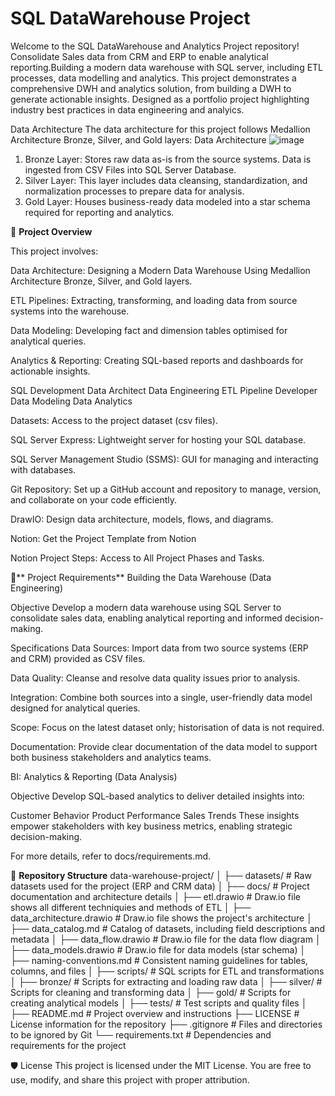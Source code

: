 # SQL DataWarehouse Project 

Welcome to the SQL DataWarehouse and Analytics Project repository! 
Consolidate Sales data from CRM and ERP to enable analytical reporting.Building a modern data warehouse with SQL server, including ETL processes, data modelling and analytics. 
This project demonstrates a comprehensive DWH and analytics solution, from building a DWH to generate actionable insights. Designed as a portfolio project highlighting industry best practices in data engineering and analyics.

Data Architecture
The data architecture for this project follows Medallion Architecture Bronze, Silver, and Gold layers: Data Architecture
![image](https://github.com/user-attachments/assets/1213e1c6-ec23-4735-8a94-6ecff821dc08)

1. Bronze Layer: Stores raw data as-is from the source systems. Data is ingested from CSV Files into SQL Server Database.
2. Silver Layer: This layer includes data cleansing, standardization, and normalization processes to prepare data for analysis.
3. Gold Layer: Houses business-ready data modeled into a star schema required for reporting and analytics.

📖 **Project Overview**

This project involves:

Data Architecture: Designing a Modern Data Warehouse Using Medallion Architecture Bronze, Silver, and Gold layers.

ETL Pipelines: Extracting, transforming, and loading data from source systems into the warehouse.

Data Modeling: Developing fact and dimension tables optimised for analytical queries.

Analytics & Reporting: Creating SQL-based reports and dashboards for actionable insights.


SQL Development
Data Architect
Data Engineering
ETL Pipeline Developer
Data Modeling
Data Analytics


Datasets: Access to the project dataset (csv files).

SQL Server Express: Lightweight server for hosting your SQL database.

SQL Server Management Studio (SSMS): GUI for managing and interacting with databases.

Git Repository: Set up a GitHub account and repository to manage, version, and collaborate on your code efficiently.

DrawIO: Design data architecture, models, flows, and diagrams.

Notion: Get the Project Template from Notion

Notion Project Steps: Access to All Project Phases and Tasks.

🚀** Project Requirements**
Building the Data Warehouse (Data Engineering)

Objective
Develop a modern data warehouse using SQL Server to consolidate sales data, enabling analytical reporting and informed decision-making.

Specifications
Data Sources: Import data from two source systems (ERP and CRM) provided as CSV files.

Data Quality: Cleanse and resolve data quality issues prior to analysis.

Integration: Combine both sources into a single, user-friendly data model designed for analytical queries.

Scope: Focus on the latest dataset only; historisation of data is not required.

Documentation: Provide clear documentation of the data model to support both business stakeholders and analytics teams.

BI: Analytics & Reporting (Data Analysis)

Objective
Develop SQL-based analytics to deliver detailed insights into:

Customer Behavior
Product Performance
Sales Trends
These insights empower stakeholders with key business metrics, enabling strategic decision-making.

For more details, refer to docs/requirements.md.

📂 **Repository Structure**
data-warehouse-project/
│
├── datasets/                           # Raw datasets used for the project (ERP and CRM data)
│
├── docs/                               # Project documentation and architecture details
│   ├── etl.drawio                      # Draw.io file shows all different techniquies and methods of ETL
│   ├── data_architecture.drawio        # Draw.io file shows the project's architecture
│   ├── data_catalog.md                 # Catalog of datasets, including field descriptions and metadata
│   ├── data_flow.drawio                # Draw.io file for the data flow diagram
│   ├── data_models.drawio              # Draw.io file for data models (star schema)
│   ├── naming-conventions.md           # Consistent naming guidelines for tables, columns, and files
│
├── scripts/                            # SQL scripts for ETL and transformations
│   ├── bronze/                         # Scripts for extracting and loading raw data
│   ├── silver/                         # Scripts for cleaning and transforming data
│   ├── gold/                           # Scripts for creating analytical models
│
├── tests/                              # Test scripts and quality files
│
├── README.md                           # Project overview and instructions
├── LICENSE                             # License information for the repository
├── .gitignore                          # Files and directories to be ignored by Git
└── requirements.txt                    # Dependencies and requirements for the project



🛡️ License
This project is licensed under the MIT License. You are free to use, modify, and share this project with proper attribution.
